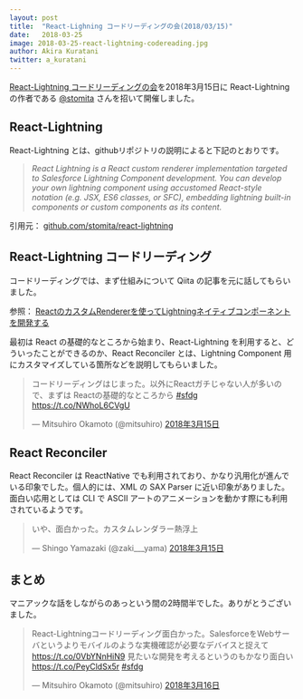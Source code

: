 ```yaml
---
layout: post
title:  "React-Lighning コードリーディングの会(2018/03/15)"
date:   2018-03-25
image: 2018-03-25-react-lightning-codereading.jpg
author: Akira Kuratani
twitter: a_kuratani
---
```


<p class="intro"><a href="https://www.meetup.com/ja-JP/Tokyo-Salesforce-Developer-Group/events/248247820/" target="\_blank"><span class="dropcap">R</span>eact-Lightning コードリーディングの会</a>を2018年3月15日に React-Lightning の作者である <a href="https://twitter.com/stomita" target="\_blank">@stomita</a> さんを招いて開催しました。</p>

## React-Lightning

React-Lightning とは、githubリポジトリの説明によると下記のとおりです。

<blockquote style="font-size: 100%; font-style: italic;">
React Lightning is a React custom renderer implementation targeted to Salesforce Lightning Component development. You can develop your own lightning component using accustomed React-style notation (e.g. JSX, ES6 classes, or SFC), embedding lightning built-in components or custom components as its content.
</blockquote>

引用元： [github.com/stomita/react-lightning](https://github.com/stomita/react-lightning)

## React-Lightning コードリーディング

コードリーディングでは、まず仕組みについて Qiita の記事を元に話してもらいました。

参照： [ReactのカスタムRendererを使ってLightningネイティブコンポーネントを開発する](https://qiita.com/stomita/items/88f7cfcf1b7261140c89)

最初は React の基礎的なところから始まり、React-Lightning を利用すると、どういったことができるのか、React Reconciler とは、Lightning Component 用にカスタマイズしている箇所などを説明してもらいました。

<blockquote class="twitter-tweet" data-lang="ja"><p lang="ja" dir="ltr">コードリーディングはじまった。以外にReactガチじゃない人が多いので、まずは Reactの基礎的なところから <a href="https://twitter.com/hashtag/sfdg?src=hash&amp;ref_src=twsrc%5Etfw">#sfdg</a> <a href="https://t.co/NWhoL6CVgU">https://t.co/NWhoL6CVgU</a></p>&mdash; Mitsuhiro Okamoto (@mitsuhiro) <a href="https://twitter.com/mitsuhiro/status/974228989421105152?ref_src=twsrc%5Etfw">2018年3月15日</a></blockquote>

## React Reconciler

React Reconciler は ReactNative でも利用されており、かなり汎用化が進んでいる印象でした。個人的には、XML の SAX Parser に近い印象がありました。面白い応用としては CLI で ASCII アートのアニメーションを動かす際にも利用されているようです。

<blockquote class="twitter-tweet" data-lang="ja"><p lang="ja" dir="ltr">いや、面白かった。カスタムレンダラー熱浮上</p>&mdash; Shingo Yamazaki (@zaki___yama) <a href="https://twitter.com/zaki___yama/status/974271870777286656?ref_src=twsrc%5Etfw">2018年3月15日</a></blockquote>

## まとめ

マニアックな話をしながらのあっという間の2時間半でした。ありがとうございました。

<blockquote class="twitter-tweet" data-lang="ja"><p lang="ja" dir="ltr">React-Lightningコードリーディング面白かった。SalesforceをWebサーバというよりモバイルのような実機確認が必要なデバイスと捉えて<a href="https://t.co/0VbYNnHiN9">https://t.co/0VbYNnHiN9</a> 見たいな開発を考えるというのもかなり面白い <a href="https://t.co/PeyCldSx5r">https://t.co/PeyCldSx5r</a> <a href="https://twitter.com/hashtag/sfdg?src=hash&amp;ref_src=twsrc%5Etfw">#sfdg</a></p>&mdash; Mitsuhiro Okamoto (@mitsuhiro) <a href="https://twitter.com/mitsuhiro/status/974461936011116545?ref_src=twsrc%5Etfw">2018年3月16日</a></blockquote>

<script async src="https://platform.twitter.com/widgets.js" charset="utf-8"></script>
